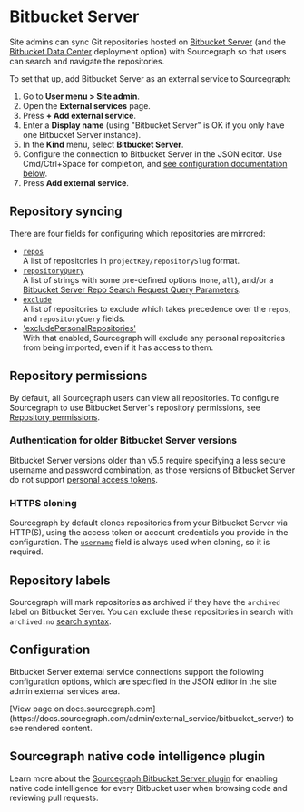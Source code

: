 # Bitbucket Server

Site admins can sync Git repositories hosted on [Bitbucket Server](https://www.atlassian.com/software/bitbucket/server) (and the [Bitbucket Data Center](https://www.atlassian.com/enterprise/data-center/bitbucket) deployment option) with Sourcegraph so that users can search and navigate the repositories.

To set that up, add Bitbucket Server as an external service to Sourcegraph:

1. Go to **User menu > Site admin**.
1. Open the **External services** page.
1. Press **+ Add external service**.
1. Enter a **Display name** (using "Bitbucket Server" is OK if you only have one Bitbucket Server instance).
1. In the **Kind** menu, select **Bitbucket Server**.
1. Configure the connection to Bitbucket Server in the JSON editor. Use Cmd/Ctrl+Space for completion, and [see configuration documentation below](#configuration).
1. Press **Add external service**.

## Repository syncing

There are four fields for configuring which repositories are mirrored:

- [`repos`](bitbucket_server.md#configuration)<br>A list of repositories in `projectKey/repositorySlug` format.
- [`repositoryQuery`](bitbucket_server.md#configuration)<br>A list of strings with some pre-defined options (`none`, `all`), and/or a [Bitbucket Server Repo Search Request Query Parameters](https://docs.atlassian.com/bitbucket-server/rest/6.1.2/bitbucket-rest.html#idp355).
- [`exclude`](bitbucket_server.md#configuration)<br>A list of repositories to exclude which takes precedence over the `repos`, and `repositoryQuery` fields.
- ['excludePersonalRepositories'](bitbucket_server.md#configuration)<br>With that enabled, Sourcegraph will exclude any personal repositories from being imported, even if it has access to them.

## Repository permissions

By default, all Sourcegraph users can view all repositories. To configure Sourcegraph to use
Bitbucket Server's repository permissions, see [Repository permissions](../repo/permissions.md#bitbucket_server).

### Authentication for older Bitbucket Server versions

Bitbucket Server versions older than v5.5 require specifying a less secure username and password combination, as those versions of Bitbucket Server do not support [personal access tokens](https://confluence.atlassian.com/bitbucketserver/personal-access-tokens-939515499.html).

### HTTPS cloning

Sourcegraph by default clones repositories from your Bitbucket Server via HTTP(S), using the access token or account credentials you provide in the configuration. The [`username`](bitbucket_server.md#configuration) field is always used when cloning, so it is required.

## Repository labels

Sourcegraph will mark repositories as archived if they have the `archived` label on Bitbucket Server. You can exclude these repositories in search with `archived:no` [search syntax](../../user/search/queries.md).

## Configuration

Bitbucket Server external service connections support the following configuration options, which are specified in the JSON editor in the site admin external services area.

<div markdown-func=jsonschemadoc jsonschemadoc:path="admin/external_service/bitbucket_server.schema.json">[View page on docs.sourcegraph.com](https://docs.sourcegraph.com/admin/external_service/bitbucket_server) to see rendered content.</div>

## Sourcegraph native code intelligence plugin

Learn more about the [Sourcegraph Bitbucket Server plugin](../../integration/bitbucket_server.md#sourcegraph-native-code-intelligence-plugin) for enabling native code intelligence for every Bitbucket user when browsing code and reviewing pull requests.
